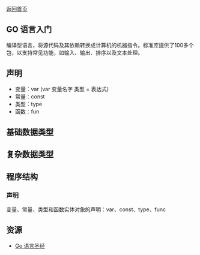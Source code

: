 <p> <a href="../README.md">返回首页</a></p>

## GO 语言入门
编译型语言，将源代码及其依赖转换成计算机的机器指令。标准库提供了100多个包，以支持常见功能，如输入、输出、排序以及文本处理。
## 声明
- 变量：var (var 变量名字 类型 = 表达式)
- 常量：const
- 类型：type
- 函数：fun
## 基础数据类型

## 复杂数据类型

## 程序结构
### 声明
变量、常量、类型和函数实体对象的声明：var、const、type、func

## 资源
- [Go 语言圣经](http://shouce.jb51.net/gopl-zh/ch1/ch1-01.html)